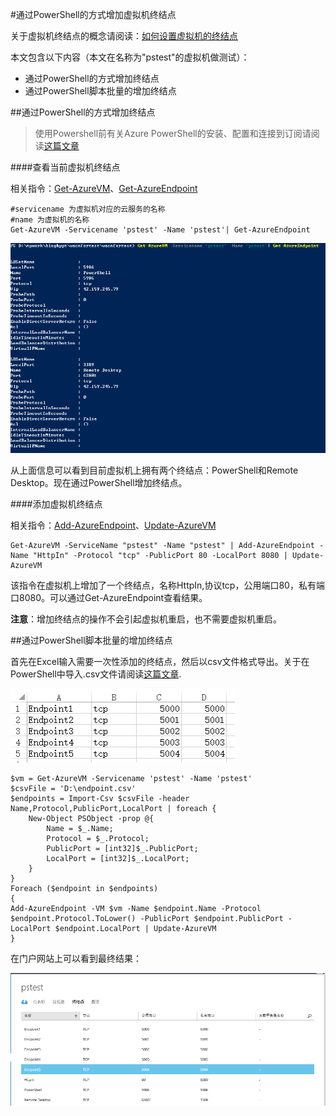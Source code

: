 #通过PowerShell的方式增加虚拟机终结点

关于虚拟机终结点的概念请阅读：[如何设置虚拟机的终结点](http://www.windowsazure.cn/zh-cn/documentation/articles/virtual-machines-set-up-endpoints/)

本文包含以下内容（本文在名称为"pstest"的虚拟机做测试）：

- 通过PowerShell的方式增加终结点
- 通过PowerShell脚本批量的增加终结点

##通过PowerShell的方式增加终结点

>使用Powershell前有关Azure PowerShell的安装、配置和连接到订阅请阅读[这篇文章](http://www.windowsazure.cn/documentation/articles/powershell-install-configure)

####查看当前虚拟机终结点

相关指令：[Get-AzureVM](https://msdn.microsoft.com/en-us/library/azure/dn495236.aspx)、[Get-AzureEndpoint](https://msdn.microsoft.com/en-us/library/azure/dn495158.aspx)

	#servicename 为虚拟机对应的云服务的名称
	#name 为虚拟机的名称
	Get-AzureVM -Servicename 'pstest' -Name 'pstest'| Get-AzureEndpoint
	
![](./virtual-network-ps-add-endpoint/get-endpoint-info.PNG)

从上面信息可以看到目前虚拟机上拥有两个终结点：PowerShell和Remote Desktop。现在通过PowerShell增加终结点。

####添加虚拟机终结点

相关指令：[Add-AzureEndpoint](https://msdn.microsoft.com/en-us/library/azure/dn495300.aspx)、[Update-AzureVM](https://msdn.microsoft.com/en-us/library/azure/dn495230.aspx)

	Get-AzureVM -ServiceName "pstest" -Name "pstest" | Add-AzureEndpoint -Name "HttpIn" -Protocol "tcp" -PublicPort 80 -LocalPort 8080 | Update-AzureVM

该指令在虚拟机上增加了一个终结点，名称HttpIn,协议tcp，公用端口80，私有端口8080。可以通过Get-AzureEndpoint查看结果。

**注意**：增加终结点的操作不会引起虚拟机重启，也不需要虚拟机重启。

##通过PowerShell脚本批量的增加终结点

首先在Excel输入需要一次性添加的终结点，然后以csv文件格式导出。关于在PowerShell中导入.csv文件请阅读[这篇文章](https://technet.microsoft.com/en-us/library/ee176874.aspx).

![](./virtual-network-ps-add-endpoint/excel-input.PNG)

	$vm = Get-AzureVM -Servicename 'pstest' -Name 'pstest'
	$csvFile = 'D:\endpoint.csv'
	$endpoints = Import-Csv $csvFile -header Name,Protocol,PublicPort,LocalPort | foreach {
        New-Object PSObject -prop @{
            Name = $_.Name;
            Protocol = $_.Protocol;
            PublicPort = [int32]$_.PublicPort;
            LocalPort = [int32]$_.LocalPort;
        }
    }
	Foreach ($endpoint in $endpoints)
    {
    Add-AzureEndpoint -VM $vm -Name $endpoint.Name -Protocol $endpoint.Protocol.ToLower() -PublicPort $endpoint.PublicPort -LocalPort $endpoint.LocalPort | Update-AzureVM
    }

在门户网站上可以看到最终结果：

![](./virtual-network-ps-add-endpoint/batch-add-endpoint-result.PNG)
